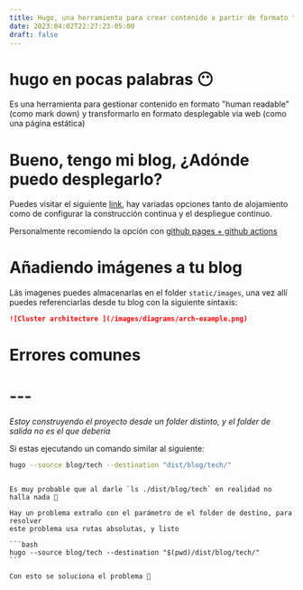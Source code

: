 ```yaml
---
title: Hugo, una herramienta para crear contenido a partir de formato "human readable"
date: 2023:04:02T22:27:23-05:00
draft: false
---
```


# hugo en pocas palabras 😶

Es una herramienta para gestionar contenido en formato "human readable" (como
mark down) y transformarlo en formato desplegable via web (como una página
estática)

# Bueno, tengo mi blog, ¿Adónde puedo desplegarlo?

Puedes visitar el siguiente [link](https://gohugo.io/hosting-and-deployment/),
hay variadas opciones tanto de alojamiento como de configurar la construcción
continua y el despliegue continuo.

Personalmente recomiendo la opción con [github pages + github actions](https://gohugo.io/hosting-and-deployment/hosting-on-github/)

# Añadiendo imágenes a tu blog

Lás imagenes puedes almacenarlas en el folder `static/images`, una vez allí puedes referenciarlas desde tu blog con la siguiente sintaxis:

```md
![Cluster architecture ](/images/diagrams/arch-example.png)
```

# Errores comunes

# ---

_Estoy construyendo el proyecto desde un folder distinto, y el folder de salida
no es el que debería_

Si estas ejecutando un comando similar al siguiente:

```bash
hugo --source blog/tech --destination "dist/blog/tech/"
```

````

Es muy probable que al darle `ls ./dist/blog/tech` en realidad no halla nada 🥹

Hay un problema extraño con el parámetro de el folder de destino, para resolver
este problema usa rutas absolutas, y listo

```bash
hugo --source blog/tech --destination "$(pwd)/dist/blog/tech/"
```

Con esto se soluciona el problema 🤗
````
